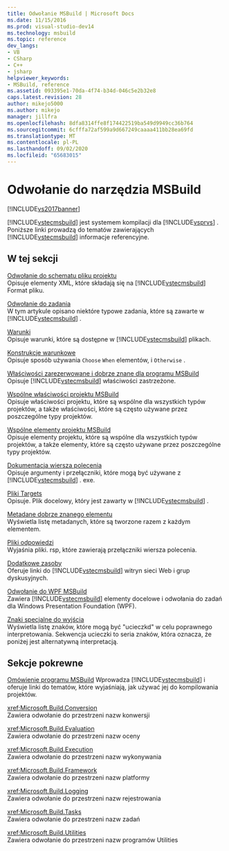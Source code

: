 ```yaml
---
title: Odwołanie MSBuild | Microsoft Docs
ms.date: 11/15/2016
ms.prod: visual-studio-dev14
ms.technology: msbuild
ms.topic: reference
dev_langs:
- VB
- CSharp
- C++
- jsharp
helpviewer_keywords:
- MSBuild, reference
ms.assetid: 093395e1-70da-4f74-b34d-046c5e2b32e8
caps.latest.revision: 28
author: mikejo5000
ms.author: mikejo
manager: jillfra
ms.openlocfilehash: 8dfa8314ffe8f174422519ba549d9949cc36b764
ms.sourcegitcommit: 6cfffa72af599a9d667249caaaa411bb28ea69fd
ms.translationtype: MT
ms.contentlocale: pl-PL
ms.lasthandoff: 09/02/2020
ms.locfileid: "65683015"
---
```

# <a name="msbuild-reference"></a>Odwołanie do narzędzia MSBuild
[!INCLUDE[vs2017banner](../includes/vs2017banner.md)]

[!INCLUDE[vstecmsbuild](../includes/vstecmsbuild-md.md)] jest systemem kompilacji dla [!INCLUDE[vsprvs](../includes/vsprvs-md.md)] . Poniższe linki prowadzą do tematów zawierających [!INCLUDE[vstecmsbuild](../includes/vstecmsbuild-md.md)] informacje referencyjne.  
  
## <a name="in-this-section"></a>W tej sekcji  
 [Odwołanie do schematu pliku projektu](../msbuild/msbuild-project-file-schema-reference.md)  
 Opisuje elementy XML, które składają się na [!INCLUDE[vstecmsbuild](../includes/vstecmsbuild-md.md)] Format pliku.  
  
 [Odwołanie do zadania](../msbuild/msbuild-task-reference.md)  
 W tym artykule opisano niektóre typowe zadania, które są zawarte w [!INCLUDE[vstecmsbuild](../includes/vstecmsbuild-md.md)] .  
  
 [Warunki](../msbuild/msbuild-conditions.md)  
 Opisuje warunki, które są dostępne w [!INCLUDE[vstecmsbuild](../includes/vstecmsbuild-md.md)] plikach.  
  
 [Konstrukcje warunkowe](../msbuild/msbuild-conditional-constructs.md)  
 Opisuje sposób używania `Choose` `When` elementów, i `Otherwise` .  
  
 [Właściwości zarezerwowane i dobrze znane dla programu MSBuild](../msbuild/msbuild-reserved-and-well-known-properties.md)  
 Opisuje [!INCLUDE[vstecmsbuild](../includes/vstecmsbuild-md.md)] właściwości zastrzeżone.  
  
 [Wspólne właściwości projektu MSBuild](../msbuild/common-msbuild-project-properties.md)  
 Opisuje właściwości projektu, które są wspólne dla wszystkich typów projektów, a także właściwości, które są często używane przez poszczególne typy projektów.  
  
 [Wspólne elementy projektu MSBuild](../msbuild/common-msbuild-project-items.md)  
 Opisuje elementy projektu, które są wspólne dla wszystkich typów projektów, a także elementy, które są często używane przez poszczególne typy projektów.  
  
 [Dokumentacja wiersza polecenia](../msbuild/msbuild-command-line-reference.md)  
 Opisuje argumenty i przełączniki, które mogą być używane z [!INCLUDE[vstecmsbuild](../includes/vstecmsbuild-md.md)] . exe.  
  
 [Pliki Targets](../msbuild/msbuild-dot-targets-files.md)  
 Opisuje. Plik docelowy, który jest zawarty w [!INCLUDE[vstecmsbuild](../includes/vstecmsbuild-md.md)] .  
  
 [Metadane dobrze znanego elementu](../msbuild/msbuild-well-known-item-metadata.md)  
 Wyświetla listę metadanych, które są tworzone razem z każdym elementem.  
  
 [Pliki odpowiedzi](../msbuild/msbuild-response-files.md)  
 Wyjaśnia pliki. rsp, które zawierają przełączniki wiersza polecenia.  
  
 [Dodatkowe zasoby](../msbuild/additional-resources-for-msbuild.md)  
 Oferuje linki do [!INCLUDE[vstecmsbuild](../includes/vstecmsbuild-md.md)] witryn sieci Web i grup dyskusyjnych.  
  
 [Odwołanie do WPF MSBuild](../msbuild/wpf-msbuild-reference.md)  
 Zawiera [!INCLUDE[vstecmsbuild](../includes/vstecmsbuild-md.md)] elementy docelowe i odwołania do zadań dla Windows Presentation Foundation (WPF).  
  
 [Znaki specjalne do wyjścia](../msbuild/special-characters-to-escape.md)  
 Wyświetla listę znaków, które mogą być "ucieczkd" w celu poprawnego interpretowania. Sekwencja ucieczki to seria znaków, która oznacza, że poniżej jest alternatywną interpretacją.  
  
## <a name="related-sections"></a>Sekcje pokrewne  
 [Omówienie programu MSBuild](https://msdn.microsoft.com/e39f13f7-1e1d-4435-95ca-0c222bca071c) Wprowadza [!INCLUDE[vstecmsbuild](../includes/vstecmsbuild-md.md)] i oferuje linki do tematów, które wyjaśniają, jak używać jej do kompilowania projektów.  
  
 <xref:Microsoft.Build.Conversion>  
 Zawiera odwołanie do przestrzeni nazw konwersji  
  
 <xref:Microsoft.Build.Evaluation>  
 Zawiera odwołanie do przestrzeni nazw oceny  
  
 <xref:Microsoft.Build.Execution>  
 Zawiera odwołanie do przestrzeni nazw wykonywania  
  
 <xref:Microsoft.Build.Framework>  
 Zawiera odwołanie do przestrzeni nazw platformy  
  
 <xref:Microsoft.Build.Logging>  
 Zawiera odwołanie do przestrzeni nazw rejestrowania  
  
 <xref:Microsoft.Build.Tasks>  
 Zawiera odwołanie do przestrzeni nazw zadań  
  
 <xref:Microsoft.Build.Utilities>  
 Zawiera odwołanie do przestrzeni nazw programów Utilities
